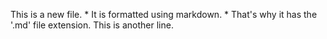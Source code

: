 This is a new file. * It is formatted using markdown. * That's why it has the '.md' file extension. 
This is another line. 
